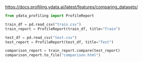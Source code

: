 

https://docs.profiling.ydata.ai/latest/features/comparing_datasets/ 

```python
from ydata_profiling import ProfileReport

train_df = pd.read_csv("train.csv")
train_report = ProfileReport(train_df, title="Train")

test_df = pd.read_csv("test.csv")
test_report = ProfileReport(test_df, title="Test")

comparison_report = train_report.compare(test_report)
comparison_report.to_file("comparison.html")

```